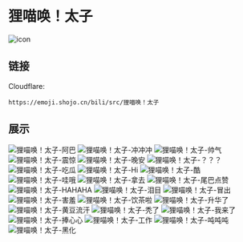 # 狸喵唤！太子
![icon](https://emoji.shojo.cn/bili/src/狸喵唤！太子/icon.png)
## 链接
Cloudflare:
```
https://emoji.shojo.cn/bili/src/狸喵唤！太子
```
## 展示
![狸喵唤！太子-阿巴](https://emoji.shojo.cn/bili/src/狸喵唤！太子/狸喵唤！太子-阿巴.png)
![狸喵唤！太子-冲冲冲](https://emoji.shojo.cn/bili/src/狸喵唤！太子/狸喵唤！太子-冲冲冲.png)
![狸喵唤！太子-帅气](https://emoji.shojo.cn/bili/src/狸喵唤！太子/狸喵唤！太子-帅气.png)
![狸喵唤！太子-震惊](https://emoji.shojo.cn/bili/src/狸喵唤！太子/狸喵唤！太子-震惊.png)
![狸喵唤！太子-晚安](https://emoji.shojo.cn/bili/src/狸喵唤！太子/狸喵唤！太子-晚安.png)
![狸喵唤！太子-？？？](https://emoji.shojo.cn/bili/src/狸喵唤！太子/狸喵唤！太子-？？？.png)
![狸喵唤！太子-吃瓜](https://emoji.shojo.cn/bili/src/狸喵唤！太子/狸喵唤！太子-吃瓜.png)
![狸喵唤！太子-Hi](https://emoji.shojo.cn/bili/src/狸喵唤！太子/狸喵唤！太子-Hi.png)
![狸喵唤！太子-酷](https://emoji.shojo.cn/bili/src/狸喵唤！太子/狸喵唤！太子-酷.png)
![狸喵唤！太子-哇哦](https://emoji.shojo.cn/bili/src/狸喵唤！太子/狸喵唤！太子-哇哦.png)
![狸喵唤！太子-拿去](https://emoji.shojo.cn/bili/src/狸喵唤！太子/狸喵唤！太子-拿去.png)
![狸喵唤！太子-尾巴点赞](https://emoji.shojo.cn/bili/src/狸喵唤！太子/狸喵唤！太子-尾巴点赞.png)
![狸喵唤！太子-HAHAHA](https://emoji.shojo.cn/bili/src/狸喵唤！太子/狸喵唤！太子-HAHAHA.png)
![狸喵唤！太子-泪目](https://emoji.shojo.cn/bili/src/狸喵唤！太子/狸喵唤！太子-泪目.png)
![狸喵唤！太子-冒出](https://emoji.shojo.cn/bili/src/狸喵唤！太子/狸喵唤！太子-冒出.png)
![狸喵唤！太子-害羞](https://emoji.shojo.cn/bili/src/狸喵唤！太子/狸喵唤！太子-害羞.png)
![狸喵唤！太子-饮茶啦](https://emoji.shojo.cn/bili/src/狸喵唤！太子/狸喵唤！太子-饮茶啦.png)
![狸喵唤！太子-升华了](https://emoji.shojo.cn/bili/src/狸喵唤！太子/狸喵唤！太子-升华了.png)
![狸喵唤！太子-黄豆流汗](https://emoji.shojo.cn/bili/src/狸喵唤！太子/狸喵唤！太子-黄豆流汗.png)
![狸喵唤！太子-秃了](https://emoji.shojo.cn/bili/src/狸喵唤！太子/狸喵唤！太子-秃了.png)
![狸喵唤！太子-我来了](https://emoji.shojo.cn/bili/src/狸喵唤！太子/狸喵唤！太子-我来了.png)
![狸喵唤！太子-捧心心](https://emoji.shojo.cn/bili/src/狸喵唤！太子/狸喵唤！太子-捧心心.png)
![狸喵唤！太子-工作](https://emoji.shojo.cn/bili/src/狸喵唤！太子/狸喵唤！太子-工作.png)
![狸喵唤！太子-吨吨吨](https://emoji.shojo.cn/bili/src/狸喵唤！太子/狸喵唤！太子-吨吨吨.png)
![狸喵唤！太子-黑化](https://emoji.shojo.cn/bili/src/狸喵唤！太子/狸喵唤！太子-黑化.png)
